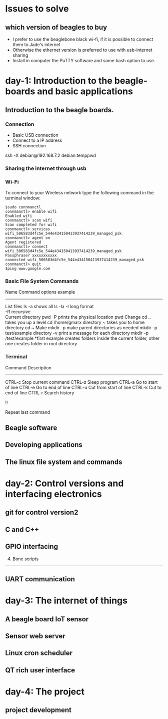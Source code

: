 Issues to solve
===============

which version of beagles to buy
-------------------------------

-   I prefer to use the beaglebone black wi-fi, if it is possible to
    connect them to Jade\'s internet
-   Otherwise the ethernet version is preferred to use with usb-internet
    sharing
-   Install in computer the PuTTY software and some bash option to use.

day-1: Introduction to the beagle-boards and basic applications
===============================================================

Introduction to the beagle boards.
----------------------------------

### Connection

-   Basic USB connection
-   Connect to a IP address
-   SSH connection

ssh -X debian\@192.168.7.2 debian:temppwd

### Sharing the internet through usb

### Wi-Fi

To connect to your Wireless network type the following command in the
terminal window:

    $sudo connmanctl
    connmanctl> enable wifi
    Enabled wifi
    connmanctl> scan wifi
    Scan completed for wifi
    connmanctl> services
    wifi_506583d4fc5e_544e434150413937414239_managed_psk
    connmanctl> agent on
    Agent registered
    connmanctl> connect wifi_506583d4fc5e_544e434150413937414239_managed_psk
    Passphrase? xxxxxxxxxxx
    connected wifi_506583d4fc5e_544e434150413937414239_managed_psk
    connmanctl> quit
    $ping www.google.com

### Basic File System Commands

  Name                Command   options                                 example
  ------------------- --------- --------------------------------------- ----------------------------------
  List files          ls        -a shows all                            ls -la
                                -l long format                          
                                -R recursive                            
  Current directory   pwd       -P prints the physical location         pwd
  Change              cd        .. takes you up a level                 cd /home/gmarx
  directory                     \~ takes you to home directory          cd \~
  Make                mkdir     -p make parent directories as needed    mkdir -p test/example
  directory                     -v print a message for each directory   mkdir -p /test/example
                                                                        \*first example creates
                                                                        folders inside the
                                                                        current folder, other one
                                                                        creates folder in root directory
                                                                        

### Terminal

  Command   Description
  --------- ------------------------
  CTRL-c    Stop current command
  CTRL-z    Sleep program
  CTRL-a    Go to start of line
  CTRL-e    Go to end of line
  CTRL-u    Cut from start of line
  CTRL-k    Cut to end of line
  CTRL-r    Search history
            

!!

Repeat last command

Beagle software
---------------

Developing applications
-----------------------

The linux file system and commands
----------------------------------

day-2: Control versions and interfacing electronics
===================================================

git for control version2
------------------------

C and C++
---------

GPIO interfacing
----------------

4. Bone scripts
---------------

UART communication
------------------

day-3: The internet of things
=============================

A beagle board IoT sensor
-------------------------

Sensor web server
-----------------

Linux cron scheduler
--------------------

QT rich user interface
----------------------

day-4: The project
==================

project development
-------------------
